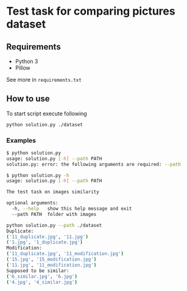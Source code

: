 # Test task for comparing pictures dataset


## Requirements

- Python 3
- Pillow

See more in `requirements.txt`

## How to use

To start script execute following

```sh
python solution.py ./dataset
```

### Examples

```sh
$ python solution.py 
usage: solution.py [-h] --path PATH
solution.py: error: the following arguments are required: --path
```

```sh
$ python solution.py -h
usage: solution.py [-h] --path PATH

The test task on images similarity

optional arguments:
  -h, --help   show this help message and exit
  --path PATH  folder with images
```

```sh
python solution.py --path ./dataset
Duplicate:
('11_duplicate.jpg', '11.jpg')
('1.jpg', '1_duplicate.jpg')
Modification:
('11_duplicate.jpg', '11_modification.jpg')
('15.jpg', '15_modification.jpg')
('11.jpg', '11_modification.jpg')
Supposed to be similar:
('6_similar.jpg', '6.jpg')
('4.jpg', '4_similar.jpg')

```


